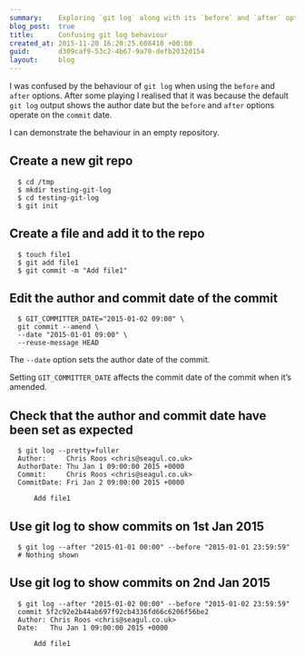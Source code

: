 ```yaml
---
summary:    Exploring `git log` along with its `before` and `after` options
blog_post:  true
title:      Confusing git log behaviour
created_at: 2015-11-20 16:20:25.608410 +00:00
guid:       d309caf9-53c2-4b67-9a70-defb2032d154
layout:     blog
---
```

  I was confused by the behaviour of `git log` when using the `before` and `after` options. After some playing I realised that it was because the default `git log` output shows the author date but the `before` and `after` options operate on the `commit` date.

  I can demonstrate the behaviour in an empty repository.

  ## Create a new git repo

      $ cd /tmp
      $ mkdir testing-git-log
      $ cd testing-git-log
      $ git init

  ## Create a file and add it to the repo

      $ touch file1
      $ git add file1
      $ git commit -m "Add file1"

  ## Edit the author and commit date of the commit

      $ GIT_COMMITTER_DATE="2015-01-02 09:00" \
      git commit --amend \
      --date "2015-01-01 09:00" \
      --reuse-message HEAD

  The `--date` option sets the author date of the commit.

  Setting `GIT_COMMITTER_DATE` affects the commit date of the commit when it’s amended.

  ## Check that the author and commit date have been set as expected

      $ git log --pretty=fuller
      Author:     Chris Roos <chris@seagul.co.uk>
      AuthorDate: Thu Jan 1 09:00:00 2015 +0000
      Commit:     Chris Roos <chris@seagul.co.uk>
      CommitDate: Fri Jan 2 09:00:00 2015 +0000

          Add file1

  ## Use git log to show commits on 1st Jan 2015

      $ git log --after "2015-01-01 00:00" --before "2015-01-01 23:59:59"
      # Nothing shown

  ## Use git log to show commits on 2nd Jan 2015

      $ git log --after "2015-01-02 00:00" --before "2015-01-02 23:59:59"
      commit 5f2c92e2b44ab697f92cb4336fd66c6206f56be2
      Author: Chris Roos <chris@seagul.co.uk>
      Date:   Thu Jan 1 09:00:00 2015 +0000

          Add file1
